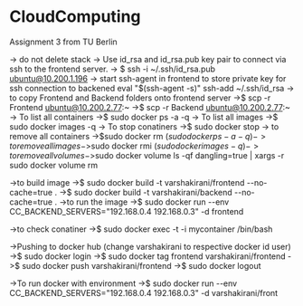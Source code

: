 # CloudComputing
Assignment 3 from TU Berlin

-> do not delete stack
-> Use id_rsa and id_rsa.pub key pair to connect via ssh to the frontend server.
-> $ ssh -i ~/.ssh/id_rsa.pub ubuntu@10.200.1.196
-> start ssh-agent in frontend to store private key for ssh connection to backened
 eval "$(ssh-agent -s)"
 ssh-add ~/.ssh/id_rsa
-> to copy Frontend and Backend folders onto frontend server
	->$ scp -r Frontend ubuntu@10.200.2.77:~
	->$ scp -r Backend ubuntu@10.200.2.77:~
-> To list all containers
	->$ sudo docker ps -a -q
-> To list all images
	->$ sudo docker images -q
-> To stop conatiners
	->$ sudo docker stop <CONTAINER ID>
-> to remove all containers
	->$sudo docker rm $(sudo docker ps -a -q)
->to remove all images
	->$sudo docker rmi $(sudo docker images -q)
->to remove all volumes
	->$sudo docker volume ls -qf dangling=true | xargs -r sudo docker volume rm

->to build image
	->$ sudo docker build -t varshakirani/frontend --no-cache=true .
	->$ sudo docker build -t varshakirani/backend --no-cache=true .
->to run the image
	->$ sudo docker run --env CC_BACKEND_SERVERS="192.168.0.4 192.168.0.3" -d frontend

->to check conatiner 
	->$ sudo docker exec -t -i mycontainer /bin/bash

->Pushing to docker hub (change varshakirani to respective docker id user)
	->$ sudo docker login
	->$ sudo docker tag frontend varshakirani/frontend
	->$ sudo docker push varshakirani/frontend
	->$ sudo docker logout

->To run docker with environment
	->$ sudo docker run --env CC_BACKEND_SERVERS="192.168.0.4 192.168.0.3" -d varshakirani/front




